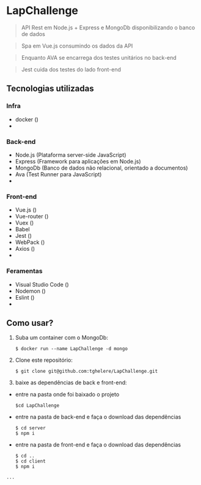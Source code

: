 
# LapChallenge

> API Rest em Node.js + Express e MongoDb disponibilizando o banco de dados

> Spa em Vue.js consumindo os dados da API

> Enquanto AVA se encarrega dos testes unitários no back-end

> Jest cuida dos testes do lado front-end 

## Tecnologias utilizadas

### Infra
- docker ()
- 

### Back-end

- Node.js (Plataforma server-side JavaScript)
- Express (Framework para aplicações em Node.js)
- MongoDb (Banco de dados não relacional, orientado a documentos)
- Ava (Test Runner para JavaScript)
- 

### Front-end

- Vue.js ()
- Vue-router ()
- Vuex ()
- Babel
- Jest ()
- WebPack ()
- Axios ()
- 

### Feramentas

- Visual Studio Code ()
- Nodemon ()
- Eslint ()
- 

## Como usar?
1. Suba um container com o MongoDb:
	```console
	$ docker run --name LapChallenge -d mongo
	```
3. Clone este repositório: 
	```console
	$ git clone git@github.com:tghelere/LapChallenge.git
	```
4. baixe as dependências de back e front-end:

- entre na pasta onde foi baixado o projeto
	```console
	$cd LapChallenge
	```
- entre na pasta de back-end e faça o download das dependências
	```console
	$ cd server
	$ npm i
	```

- entre na pasta de front-end e faça o download das dependências
	```console
	$ cd .. 
	$ cd client 
	$ npm i 
	```

`...`
